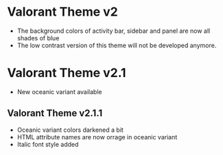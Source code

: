# Valorant Theme v2

- The background colors of activity bar, sidebar and panel are now all shades of blue
- The low contrast version of this theme will not be developed anymore.

# Valorant Theme v2.1

- New oceanic variant available

## Valorant Theme v2.1.1

- Oceanic variant colors darkened a bit
- HTML attribute names are now orrage in oceanic variant
- Italic font style added
